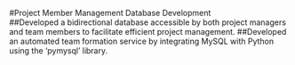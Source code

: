 #Project Member Management Database Development		    	
##Developed a bidirectional database accessible by both project managers and team members to facilitate efficient project management.
##Developed an automated team formation service by integrating MySQL with Python using the ‘pymysql’ library.
